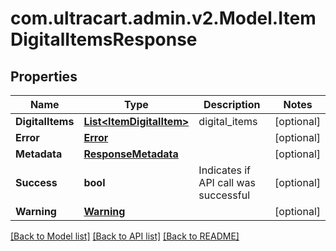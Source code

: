 
# com.ultracart.admin.v2.Model.ItemDigitalItemsResponse

## Properties

Name | Type | Description | Notes
------------ | ------------- | ------------- | -------------
**DigitalItems** | [**List&lt;ItemDigitalItem&gt;**](ItemDigitalItem.md) | digital_items | [optional] 
**Error** | [**Error**](Error.md) |  | [optional] 
**Metadata** | [**ResponseMetadata**](ResponseMetadata.md) |  | [optional] 
**Success** | **bool** | Indicates if API call was successful | [optional] 
**Warning** | [**Warning**](Warning.md) |  | [optional] 

[[Back to Model list]](../README.md#documentation-for-models)
[[Back to API list]](../README.md#documentation-for-api-endpoints)
[[Back to README]](../README.md)

